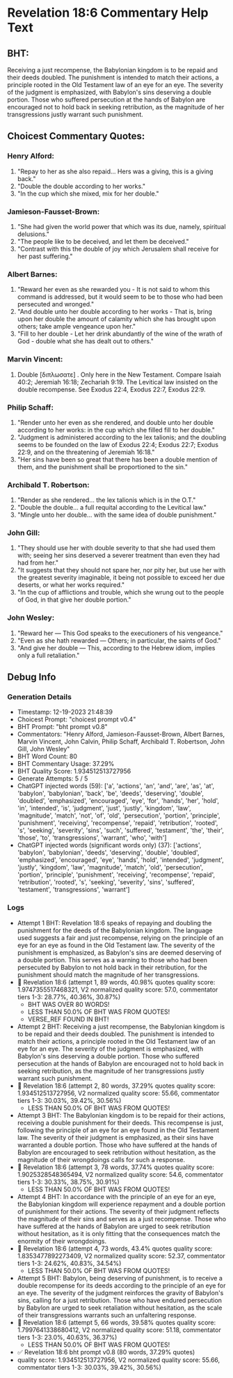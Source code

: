 # Revelation 18:6 Commentary Help Text

## BHT:
Receiving a just recompense, the Babylonian kingdom is to be repaid and their deeds doubled. The punishment is intended to match their actions, a principle rooted in the Old Testament law of an eye for an eye. The severity of the judgment is emphasized, with Babylon's sins deserving a double portion. Those who suffered persecution at the hands of Babylon are encouraged not to hold back in seeking retribution, as the magnitude of her transgressions justly warrant such punishment.

## Choicest Commentary Quotes:
### Henry Alford:
1. "Repay to her as she also repaid... Hers was a giving, this is a giving back." 
2. "Double the double according to her works." 
3. "In the cup which she mixed, mix for her double."

### Jamieson-Fausset-Brown:
1. "She had given the world power that which was its due, namely, spiritual delusions."
2. "The people like to be deceived, and let them be deceived."
3. "Contrast with this the double of joy which Jerusalem shall receive for her past suffering."

### Albert Barnes:
1. "Reward her even as she rewarded you - It is not said to whom this command is addressed, but it would seem to be to those who had been persecuted and wronged."
2. "And double unto her double according to her works - That is, bring upon her double the amount of calamity which she has brought upon others; take ample vengeance upon her."
3. "Fill to her double - Let her drink abundantly of the wine of the wrath of God - double what she has dealt out to others."

### Marvin Vincent:
1. Double [διπλωσατε] . Only here in the New Testament. Compare Isaiah 40:2; Jeremiah 16:18; Zechariah 9:19. The Levitical law insisted on the double recompense. See Exodus 22:4, Exodus 22:7, Exodus 22:9.


### Philip Schaff:
1. "Render unto her even as she rendered, and double unto her double according to her works: in the cup which she filled fill to her double."
2. "Judgment is administered according to the lex talionis; and the doubling seems to be founded on the law of Exodus 22:4; Exodus 22:7; Exodus 22:9, and on the threatening of Jeremiah 16:18."
3. "Her sins have been so great that there has been a double mention of them, and the punishment shall be proportioned to the sin."

### Archibald T. Robertson:
1. "Render as she rendered... the lex talionis which is in the O.T." 
2. "Double the double... a full requital according to the Levitical law." 
3. "Mingle unto her double... with the same idea of double punishment."

### John Gill:
1. "They should use her with double severity to that she had used them with; seeing her sins deserved a severer treatment than even they had had from her." 
2. "It suggests that they should not spare her, nor pity her, but use her with the greatest severity imaginable, it being not possible to exceed her due deserts, or what her works required."
3. "In the cup of afflictions and trouble, which she wrung out to the people of God, in that give her double portion."

### John Wesley:
1. "Reward her — This God speaks to the executioners of his vengeance."
2. "Even as she hath rewarded — Others; in particular, the saints of God."
3. "And give her double — This, according to the Hebrew idiom, implies only a full retaliation."


## Debug Info
### Generation Details
- Timestamp: 12-19-2023 21:48:39
- Choicest Prompt: "choicest prompt v0.4"
- BHT Prompt: "bht prompt v0.8"
- Commentators: "Henry Alford, Jamieson-Fausset-Brown, Albert Barnes, Marvin Vincent, John Calvin, Philip Schaff, Archibald T. Robertson, John Gill, John Wesley"
- BHT Word Count: 80
- BHT Commentary Usage: 37.29%
- BHT Quality Score: 1.934512513727956
- Generate Attempts: 5 / 5
- ChatGPT injected words (59):
	['a', 'actions', 'an', 'and', 'are', 'as', 'at', 'babylon', 'babylonian', 'back', 'be', 'deeds', 'deserving', 'double', 'doubled', 'emphasized', 'encouraged', 'eye', 'for', 'hands', 'her', 'hold', 'in', 'intended', 'is', 'judgment', 'just', 'justly', 'kingdom', 'law', 'magnitude', 'match', 'not', 'of', 'old', 'persecution', 'portion', 'principle', 'punishment', 'receiving', 'recompense', 'repaid', 'retribution', 'rooted', 's', 'seeking', 'severity', 'sins', 'such', 'suffered', 'testament', 'the', 'their', 'those', 'to', 'transgressions', 'warrant', 'who', 'with']
- ChatGPT injected words (significant words only) (37):
	['actions', 'babylon', 'babylonian', 'deeds', 'deserving', 'double', 'doubled', 'emphasized', 'encouraged', 'eye', 'hands', 'hold', 'intended', 'judgment', 'justly', 'kingdom', 'law', 'magnitude', 'match', 'old', 'persecution', 'portion', 'principle', 'punishment', 'receiving', 'recompense', 'repaid', 'retribution', 'rooted', 's', 'seeking', 'severity', 'sins', 'suffered', 'testament', 'transgressions', 'warrant']

### Logs
- Attempt 1 BHT: Revelation 18:6 speaks of repaying and doubling the punishment for the deeds of the Babylonian kingdom. The language used suggests a fair and just recompense, relying on the principle of an eye for an eye as found in the Old Testament law. The severity of the punishment is emphasized, as Babylon's sins are deemed deserving of a double portion. This serves as a warning to those who had been persecuted by Babylon to not hold back in their retribution, for the punishment should match the magnitude of her transgressions.
- 🔄 Revelation 18:6 (attempt 1, 89 words, 40.98% quotes quality score: 1.9747355517468321, V2 normalized quality score: 57.0, commentator tiers 1-3: 28.77%, 40.36%, 30.87%) 
	- BHT WAS OVER 80 WORDS! 
	- LESS THAN 50.0% OF BHT WAS FROM QUOTES! 
	- VERSE_REF FOUND IN BHT!
- Attempt 2 BHT: Receiving a just recompense, the Babylonian kingdom is to be repaid and their deeds doubled. The punishment is intended to match their actions, a principle rooted in the Old Testament law of an eye for an eye. The severity of the judgment is emphasized, with Babylon's sins deserving a double portion. Those who suffered persecution at the hands of Babylon are encouraged not to hold back in seeking retribution, as the magnitude of her transgressions justly warrant such punishment.
- 🔄 Revelation 18:6 (attempt 2, 80 words, 37.29% quotes quality score: 1.934512513727956, V2 normalized quality score: 55.66, commentator tiers 1-3: 30.03%, 39.42%, 30.56%) 
	- LESS THAN 50.0% OF BHT WAS FROM QUOTES!
- Attempt 3 BHT: The Babylonian kingdom is to be repaid for their actions, receiving a double punishment for their deeds. This recompense is just, following the principle of an eye for an eye found in the Old Testament law. The severity of their judgment is emphasized, as their sins have warranted a double portion. Those who have suffered at the hands of Babylon are encouraged to seek retribution without hesitation, as the magnitude of their wrongdoings calls for such a response.
- 🔄 Revelation 18:6 (attempt 3, 78 words, 37.74% quotes quality score: 1.9025328548365494, V2 normalized quality score: 54.6, commentator tiers 1-3: 30.33%, 38.75%, 30.91%) 
	- LESS THAN 50.0% OF BHT WAS FROM QUOTES!
- Attempt 4 BHT: In accordance with the principle of an eye for an eye, the Babylonian kingdom will experience repayment and a double portion of punishment for their actions. The severity of their judgment reflects the magnitude of their sins and serves as a just recompense. Those who have suffered at the hands of Babylon are urged to seek retribution without hesitation, as it is only fitting that the consequences match the enormity of their wrongdoings.
- 🔄 Revelation 18:6 (attempt 4, 73 words, 43.4% quotes quality score: 1.8353477892273409, V2 normalized quality score: 52.37, commentator tiers 1-3: 24.62%, 40.83%, 34.54%) 
	- LESS THAN 50.0% OF BHT WAS FROM QUOTES!
- Attempt 5 BHT: Babylon, being deserving of punishment, is to receive a double recompense for its deeds according to the principle of an eye for an eye. The severity of the judgment reinforces the gravity of Babylon's sins, calling for a just retribution. Those who have endured persecution by Babylon are urged to seek retaliation without hesitation, as the scale of their transgressions warrants such an unfaltering response.
- 🔄 Revelation 18:6 (attempt 5, 66 words, 39.58% quotes quality score: 1.7997641338680412, V2 normalized quality score: 51.18, commentator tiers 1-3: 23.0%, 40.63%, 36.37%) 
	- LESS THAN 50.0% OF BHT WAS FROM QUOTES!
- ✅ Revelation 18:6 bht prompt v0.8 (80 words, 37.29% quotes)
- quality score: 1.934512513727956, V2 normalized quality score: 55.66, commentator tiers 1-3: 30.03%, 39.42%, 30.56%)